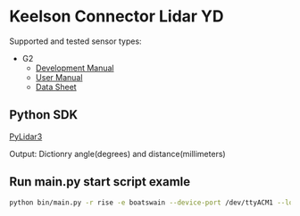 # Keelson Connector Lidar YD

Supported and tested sensor types:

- G2
  - [Development Manual](https://www.ydlidar.com/Public/upload/files/2022-07-25/YDLIDAR%20G2%20Development%20Manual%20V1.1(211230).pdf)
  - [User Manual](https://www.ydlidar.com/Public/upload/files/2022-06-21/YDLIDAR%20G2%20Lidar%20User%20Manual%20V1.3(211230).pdf)
  - [Data Sheet](https://www.ydlidar.com/Public/upload/files/2022-06-21/YDLIDAR%20G2%20Data%20Sheet%20V1.3(211230).pdf)

## Python SDK

[PyLidar3](https://github.com/lakshmanmallidi/PyLidar3)

Output: Dictionry angle(degrees) and distance(millimeters) 

## Run main.py start script examle

```bash
python bin/main.py -r rise -e boatswain --device-port /dev/ttyACM1 --log-level 10 
```

